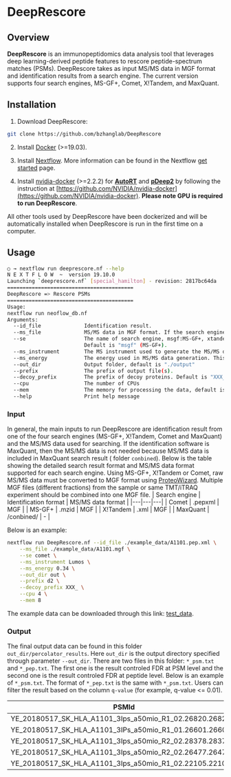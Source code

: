 # DeepRescore
## Overview
**DeepRescore** is an immunopeptidomics data analysis tool that leverages deep learning-derived peptide features to rescore peptide-spectrum matches (PSMs). DeepRescore takes as input MS/MS data in MGF format and identification results from a search engine. The current version supports four search engines, MS-GF+, Comet, X!Tandem, and MaxQuant.

## Installation
1. Download DeepRescore:
```sh
git clone https://github.com/bzhanglab/DeepRescore
```
2. Install [Docker](https://docs.docker.com/install/) (>=19.03).

3. Install [Nextflow](https://www.nextflow.io/docs/latest/getstarted.html). More information can be found in the Nextflow [get started](https://www.nextflow.io/docs/latest/getstarted.html) page.

4. Install [nvidia-docker](https://github.com/NVIDIA/nvidia-docker) (>=2.2.2) for [**AutoRT**](https://github.com/bzhanglab/AutoRT/)  and [**pDeep2**]([https://github.com/pFindStudio/pDeep/tree/master/pDeep2](https://github.com/pFindStudio/pDeep/tree/master/pDeep2)) by following the instruction at [https://github.com/NVIDIA/nvidia-docker](https://github.com/NVIDIA/nvidia-docker). **Please note GPU is required to run DeepRescore**.

All other tools used by DeepRescore have been dockerized and will be automatically installed when DeepRescore is run in the first time on a computer.

## Usage

```sh
○ → nextflow run deeprescore.nf --help
N E X T F L O W  ~  version 19.10.0
Launching `deeprescore.nf` [special_hamilton] - revision: 2817bc64da
=========================================
DeepRescore => Rescore PSMs
=========================================
Usage:
nextflow run neoflow_db.nf
Arguments:
  --id_file              Identification result.
  --ms_file              MS/MS data in MGF format. If the search engine is MaxQuant, this parameter is not useful.
  --se                   The name of search engine, msgf:MS-GF+, xtandem:X!Tandem, comet:Comet or maxquant:MaxQuant.
                         Default is "msgf" (MS-GF+).
  --ms_instrument        The MS instrument used to generate the MS/MS data. This is used by pDeep2 for MS/MS spectrum prediction. Default is "Lumos".
  --ms_energy            The energy used in MS/MS data generation. This is used by pDeep2 for MS/MS spectrum prediction. Default is 0.34.
  --out_dir              Output folder, default is "./output"
  --prefix               The prefix of output file(s).
  --decoy_prefix         The prefix of decoy proteins. Default is "XXX_".
  --cpu                  The number of CPUs
  --mem                  The memory for processing the data, default is 8. The unit is G.
  --help                 Print help message

```

### Input
In general, the main inputs to run DeepRescore are identification result from one of the four search engines (MS-GF+, X!Tandem, Comet and MaxQuant) and the MS/MS data used for searching. If the identification software is MaxQuant, then the MS/MS data is not needed because MS/MS data is included in MaxQuant search result ( folder ``conbined``). Below is the table showing the detailed search result format and MS/MS data format supported for each search engine. Using MS-GF+, X!Tandem or Comet, raw MS/MS data must be converted to MGF format using [ProteoWizard](http://www.proteowizard.org/). Multiple MGF files (different fractions) from the sample or same TMT/iTRAQ experiment should be combined into one MGF file.
| Search engine | Identification format | MS/MS data format |
|---|---|---|
| Comet | .pepxml | MGF |
| MS-GF+ | .mzid | MGF |
| X!Tandem | .xml | MGF |
| MaxQuant | /conbined/ | - |

Below is an example:
```sh
nextflow run DeepRescore.nf --id_file ./example_data/A1101.pep.xml \
	--ms_file ./example_data/A1101.mgf \
	--se comet \
	--ms_instrument Lumos \
	--ms_energy 0.34 \
	--out_dir out \
	--prefix d2 \
	--decoy_prefix XXX_ \
	--cpu 4 \
	--mem 8
```
The example data can be downloaded through this link: [test_data](http://pdv.zhang-lab.org/data/download/deeprescore/example_data.tar.gz).

### Output
The final output data can be found in this folder `out_dir/percolator_results`. Here `out_dir` is the output directory specified through parameter `--out_dir`. There are two files in this folder: `*_psm.txt` and `*_pep.txt`. The first one is the result controled FDR at PSM level and the second one is the result controled FDR at peptide level. Below is an example of `*_psm.txt`. The format of `*_pep.txt` is the same with `*_psm.txt`. Users can filter the result based on the column `q-value` (for example, q-value <= 0.01).

| PSMId | score | q-value | posterior_error_prob | peptide | proteinIds |
|---|---|---|---|---|---|
|YE_20180517_SK_HLA_A1101_3Ips_a50mio_R1_02.26820.26820.3 | 1.58533 | 0.000156838 | 2.97782e-12 | CEMASTGEVACFGEGIHTAFLK | uc010fur.3;uc002vee.4;uc010fus.3 |
|YE_20180517_SK_HLA_A1101_3IPs_a50mio_R1_01.26601.26601.3 | 1.40512 | 0.000156838 | 5.33093e-11 | CEMASTGEVACFGEGIHTAFLK | uc010fur.3;uc002vee.4;uc010fus.3 |
|YE_20180517_SK_HLA_A1101_3Ips_a50mio_R2_02.28378.28378.3 | 1.38068 | 0.000156838 | 7.88358e-11 | CEMASTGEVACFGEGIHTAFLK | uc010fur.3;uc002vee.4;uc010fus.3 |
|YE_20180517_SK_HLA_A1101_3Ips_a50mio_R2_02.26477.26477.3 | 1.32079 | 0.000156838 | 2.05665e-10 | CEMASTGEVACFGEGIHTAFLK | uc010fur.3;uc002vee.4;uc010fus.3 |
|YE_20180517_SK_HLA_A1101_3Ips_a50mio_R1_02.22105.22105.3 | 1.23946 | 0.000156838 | 7.56194e-10 | PLFVNVNDQTNEGIMHESK | uc010fur.3;uc002vee.4 |



